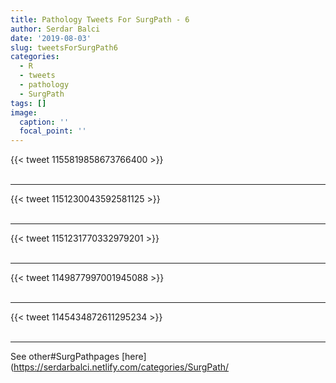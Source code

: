 ```yaml
---
title: Pathology Tweets For SurgPath - 6
author: Serdar Balci
date: '2019-08-03'
slug: tweetsForSurgPath6
categories:
  - R
  - tweets
  - pathology
  - SurgPath
tags: []
image:
  caption: ''
  focal_point: ''
---
```



{{< tweet 1155819858673766400 >}}
<br>
<br>
<hr>
{{< tweet 1151230043592581125 >}}
<br>
<br>
<hr>
{{< tweet 1151231770332979201 >}}
<br>
<br>
<hr>
{{< tweet 1149877997001945088 >}}
<br>
<br>
<hr>
{{< tweet 1145434872611295234 >}}
<br>
<br>
<hr>


See other#SurgPathpages [here](https://serdarbalci.netlify.com/categories/SurgPath/
